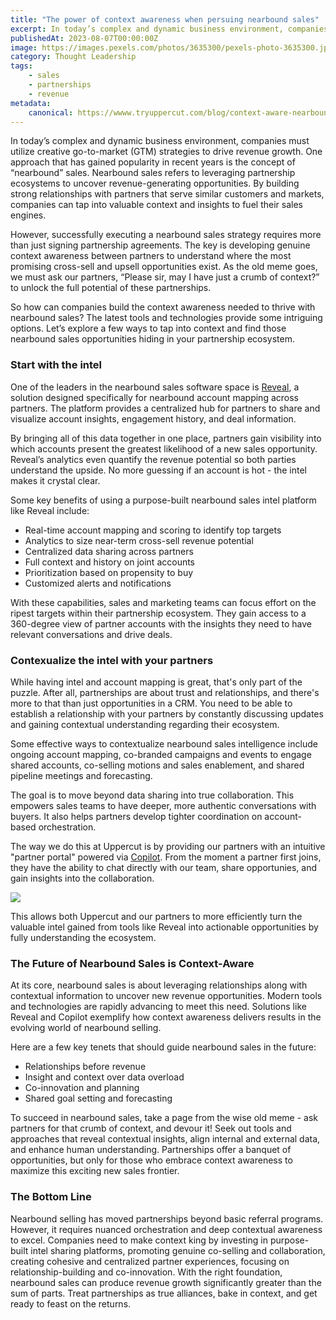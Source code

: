 ```yaml
---
title: "The power of context awareness when persuing nearbound sales"
excerpt: In today’s complex and dynamic business environment, companies must utilize creative go-to-market (GTM) strategies to drive revenue growth.
publishedAt: 2023-08-07T00:00:00Z
image: https://images.pexels.com/photos/3635300/pexels-photo-3635300.jpeg?auto=compress&cs=tinysrgb&w=1260&h=750&dpr=2
category: Thought Leadership
tags: 
    - sales
    - partnerships
    - revenue
metadata:
    canonical: https://wwww.tryuppercut.com/blog/context-aware-nearbound
---
```


In today’s complex and dynamic business environment, companies must utilize creative go-to-market (GTM) strategies to drive revenue growth. One approach that has gained popularity in recent years is the concept of “nearbound” sales. Nearbound sales refers to leveraging partnership ecosystems to uncover revenue-generating opportunities. By building strong relationships with partners that serve similar customers and markets, companies can tap into valuable context and insights to fuel their sales engines.

However, successfully executing a nearbound sales strategy requires more than just signing partnership agreements. The key is developing genuine context awareness between partners to understand where the most promising cross-sell and upsell opportunities exist. As the old meme goes, we must ask our partners, “Please sir, may I have just a crumb of context?” to unlock the full potential of these partnerships.

So how can companies build the context awareness needed to thrive with nearbound sales? The latest tools and technologies provide some intriguing options. Let’s explore a few ways to tap into context and find those nearbound sales opportunities hiding in your partnership ecosystem.

### Start with the intel

One of the leaders in the nearbound sales software space is [Reveal](https://www.reveal.co), a solution designed specifically for nearbound account mapping across partners. The platform provides a centralized hub for partners to share and visualize account insights, engagement history, and deal information.

By bringing all of this data together in one place, partners gain visibility into which accounts present the greatest likelihood of a new sales opportunity. Reveal’s analytics even quantify the revenue potential so both parties understand the upside. No more guessing if an account is hot - the intel makes it crystal clear.

Some key benefits of using a purpose-built nearbound sales intel platform like Reveal include:

- Real-time account mapping and scoring to identify top targets
- Analytics to size near-term cross-sell revenue potential
- Centralized data sharing across partners
- Full context and history on joint accounts
- Prioritization based on propensity to buy
- Customized alerts and notifications

With these capabilities, sales and marketing teams can focus effort on the ripest targets within their partnership ecosystem. They gain access to a 360-degree view of partner accounts with the insights they need to have relevant conversations and drive deals.

### Contexualize the intel with your partners

While having intel and account mapping is great, that's only part of the puzzle. After all, partnerships are about trust and relationships, and there's more to that than just opportunities in a CRM. You need to be able to establish a relationship with your partners by constantly discussing updates and gaining contextual understanding regarding their ecosystem.

Some effective ways to contextualize nearbound sales intelligence include ongoing account mapping, co-branded campaigns and events to engage shared accounts, co-selling motions and sales enablement, and shared pipeline meetings and forecasting. 

The goal is to move beyond data sharing into true collaboration. This empowers sales teams to have deeper, more authentic conversations with buyers. It also helps partners develop tighter coordination on account-based orchestration.

The way we do this at Uppercut is by providing our partners with an intuitive "partner portal" powered via [Copilot](https://www.tryuppercut.com/blog/announcing-copilot-partnership). From the moment a partner first joins, they have the ability to chat directly with our team, share opportunies, and gain insights into the collaboration. 

![](https://www.tryuppercut.com/portal.png)

This allows both Uppercut and our partners to more efficiently turn the valuable intel gained from tools like Reveal into actionable opportunities by fully understanding the ecosystem. 

### The Future of Nearbound Sales is Context-Aware

At its core, nearbound sales is about leveraging relationships along with contextual information to uncover new revenue opportunities. Modern tools and technologies are rapidly advancing to meet this need. Solutions like Reveal and Copilot exemplify how context awareness delivers results in the evolving world of nearbound selling.

Here are a few key tenets that should guide nearbound sales in the future:

- Relationships before revenue
- Insight and context over data overload
- Co-innovation and planning
- Shared goal setting and forecasting

To succeed in nearbound sales, take a page from the wise old meme - ask partners for that crumb of context, and devour it! Seek out tools and approaches that reveal contextual insights, align internal and external data, and enhance human understanding. Partnerships offer a banquet of opportunities, but only for those who embrace context awareness to maximize this exciting new sales frontier.

### The Bottom Line

Nearbound selling has moved partnerships beyond basic referral programs. However, it requires nuanced orchestration and deep contextual awareness to excel. Companies need to make context king by investing in purpose-built intel sharing platforms, promoting genuine co-selling and collaboration, creating cohesive and centralized partner experiences, focusing on relationship-building and co-innovation. With the right foundation, nearbound sales can produce revenue growth significantly greater than the sum of parts. Treat partnerships as true alliances, bake in context, and get ready to feast on the returns.
